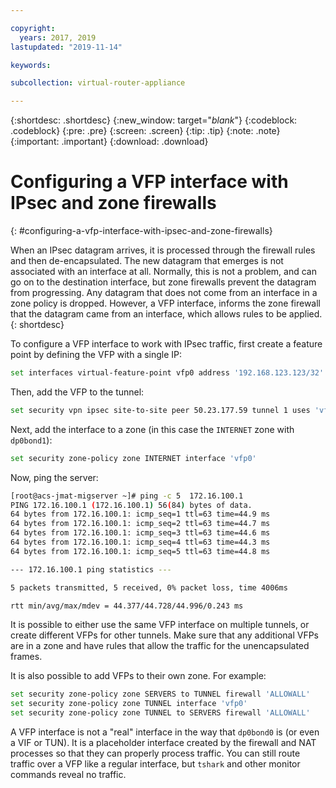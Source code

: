 ```yaml
---

copyright:
  years: 2017, 2019
lastupdated: "2019-11-14"

keywords: 

subcollection: virtual-router-appliance

---
```


{:shortdesc: .shortdesc}
{:new_window: target="_blank_"}
{:codeblock: .codeblock}
{:pre: .pre}
{:screen: .screen}
{:tip: .tip}
{:note: .note}
{:important: .important}
{:download: .download}

# Configuring a VFP interface with IPsec and zone firewalls
{: #configuring-a-vfp-interface-with-ipsec-and-zone-firewalls}

When an IPsec datagram arrives, it is processed through the firewall rules and then de-encapsulated. The new datagram that emerges is not associated with an interface at all. Normally, this is not a problem, and can go on to the destination interface, but zone firewalls prevent the datagram from progressing. Any datagram that does not come from an interface in a zone policy is dropped. However, a VFP interface, informs the zone firewall that the datagram came from an interface, which allows rules to be applied.
{: shortdesc}

To configure a VFP interface to work with IPsec traffic, first create a feature point by defining the VFP with a single IP:

```sh
set interfaces virtual-feature-point vfp0 address '192.168.123.123/32'
```

Then, add the VFP to the tunnel:

```sh
set security vpn ipsec site-to-site peer 50.23.177.59 tunnel 1 uses 'vfp0'
```

Next, add the interface to a zone (in this case the `INTERNET` zone with `dp0bond1`):

```sh
set security zone-policy zone INTERNET interface 'vfp0'
```

Now, ping the server:

```sh
[root@acs-jmat-migserver ~]# ping -c 5  172.16.100.1
PING 172.16.100.1 (172.16.100.1) 56(84) bytes of data.
64 bytes from 172.16.100.1: icmp_seq=1 ttl=63 time=44.9 ms
64 bytes from 172.16.100.1: icmp_seq=2 ttl=63 time=44.7 ms
64 bytes from 172.16.100.1: icmp_seq=3 ttl=63 time=44.6 ms
64 bytes from 172.16.100.1: icmp_seq=4 ttl=63 time=44.3 ms
64 bytes from 172.16.100.1: icmp_seq=5 ttl=63 time=44.8 ms

--- 172.16.100.1 ping statistics ---

5 packets transmitted, 5 received, 0% packet loss, time 4006ms

rtt min/avg/max/mdev = 44.377/44.728/44.996/0.243 ms
```

It is possible to either use the same VFP interface on multiple tunnels, or create different VFPs for other tunnels. Make sure that any additional VFPs are in a zone and have rules that allow the traffic for the unencapsulated frames.

It is also possible to add VFPs to their own zone. For example:

```sh
set security zone-policy zone SERVERS to TUNNEL firewall 'ALLOWALL'
set security zone-policy zone TUNNEL interface 'vfp0'
set security zone-policy zone TUNNEL to SERVERS firewall 'ALLOWALL'
```

A VFP interface is not a "real" interface in the way that `dp0bond0` is (or even a VIF or TUN). It is a placeholder interface created by the firewall and NAT processes so that they can properly process traffic. You can still route traffic over a VFP like a regular interface, but `tshark` and other monitor commands reveal no traffic.
